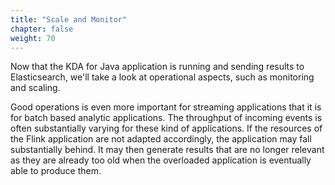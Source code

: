 ```yaml
---
title: "Scale and Monitor"
chapter: false
weight: 70
---
```


Now that the KDA for Java application is running and sending results to Elasticsearch, we'll take a look at operational aspects, such as monitoring and scaling.

Good operations is even more important for streaming applications that it is for batch based analytic applications. The throughput of incoming events is often substantially varying for these kind of applications. If the resources of the Flink application are not adapted accordingly, the application may fall substantially behind. It may then generate results that are no longer relevant as they are already too old when the overloaded application is eventually able to produce them.
